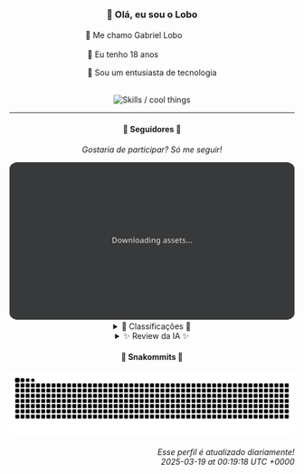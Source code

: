 <div align="center">
  <h3>👋 Olá, eu sou o Lobo</h3>
  
  <p>🐺 Me chamo Gabriel Loboㅤㅤㅤㅤㅤ</p>
  <p>🧔 Eu tenho 18 anosㅤㅤㅤㅤㅤㅤㅤㅤ</p>
  <p>🧠 Sou um entusiasta de tecnologia</p>

  <br/>

  <img width="600" alt="Skills / cool things" src="https://skills-icons.vercel.app/api/icons?i=python,md,html,css,js,github,git,vscode,linux,node,ts,sass,react,vite,vercel,lottie,ionic,capacitor,zustand,framer,firebase,arduino,godot,tailwind,shadcnui,lucide,zorinos,pnpm,reactnative&perline=14" />
</div>

<hr />

<div align="center">
    <h4>👤 Seguidores 👤</h4>
    <p><i>Gostaria de participar? Só me seguir!</i></p>
    <img width="600" src=".github/assets/cards/top3.svg" alt="Top 3 followers contributors (monthly)" />
    <details>
    <summary>🏅 Classificações 🏅</summary>
    <br/>
    <table>
        <thead>
            <tr align="center">
                <th>Posição</th>
                <th>Seguidor</th>
                <th>Contribuições</th>
            </tr>
        </thead>
        <tbody>
            <tr align="center">
                <td>1°</td>
                <td><a href="https://github.com/EvertonMJunior">Everton Marcelino Jr.</a></td>
                <td>129 ctr.</td>
            </tr>
            <tr align="center">
                <td>2°</td>
                <td><a href="https://github.com/gustavosett">Gustavo Carvalho</a></td>
                <td>127 ctr.</td>
            </tr>
            <tr align="center">
                <td>3°</td>
                <td><a href="https://github.com/LestterX">LestterX</a></td>
                <td>90 ctr.</td>
            </tr>
            <tr align="center">
                <td>4°</td>
                <td><a href="https://github.com/felipegueller">Felipe Gueller</a></td>
                <td>89 ctr.</td>
            </tr>
            <tr align="center">
                <td>5°</td>
                <td><a href="https://github.com/luannzin">Luan Fabri</a></td>
                <td>89 ctr.</td>
            </tr>
            <tr align="center">
                <td>6°</td>
                <td><a href="https://github.com/DeividSouSan">Deivid Souza Santana</a></td>
                <td>73 ctr.</td>
            </tr>
            <tr align="center">
                <td>7°</td>
                <td><a href="https://github.com/danko-nobre">Danilo Nobre</a></td>
                <td>55 ctr.</td>
            </tr>
            <tr align="center">
                <td>8°</td>
                <td><a href="https://github.com/wTechnoo">Cézar</a></td>
                <td>52 ctr.</td>
            </tr>
            <tr align="center">
                <td>9°</td>
                <td><a href="https://github.com/LucasATS">Lucas Almeida Tiburtino da Silva</a></td>
                <td>36 ctr.</td>
            </tr>
            <tr align="center">
                <td>10°</td>
                <td><a href="https://github.com/Cr-Israel">Carlos Israel</a></td>
                <td>30 ctr.</td>
            </tr>
        </tbody>
    </table>
    </details>
    <details>
    <summary>✨ Review da IA ✨</summary>
    <br/>
    <div align="justify"><p><b>Everton Marcelino Jr.</b>, em primeiro lugar com 129 contribuições. Imagino que "<i>passionate about technology</i>" seja o eufemismo do século.  Enquanto isso, o resto de nós está aqui, tentando entender como você consegue tempo para respirar entre um commit e outro no typeorm. Ah, e parabéns pelo seu repositório pessoal, espero que um dia ele tenha tanta atenção quanto o TypeORM.</p>
<p><b>Gustavo Carvalho</b>, quase alcançando o topo com 127 contribuições.  Vejo que você anda ocupado com OpenTelemetry.  Será que um dia você vai telemetrar sua própria produtividade pra gente entender como faz?  E, por favor, me diga que você não passa mais tempo configurando do que realmente contribuindo. Porque senão, a piada é outra.</p>
<p><b>LestterX</b>, com suas 90 contribuições.  Seu portfólio e sistemas são tão misteriosos quanto sua bio.  E essa aplicação de entregas que some depois de algumas horas?  É tipo o Snapchat do mundo do desenvolvimento?  Espero que pelo menos as entregas sejam mais confiáveis que o código.</p>
<p><b>Felipe Gueller</b>, empatado em quarto lugar com 89 contribuições. Componentes HTML diversos, hein? Espero que pelo menos um deles seja um botão de "voltar no tempo" para apagar alguns commits menos inspirados. E parabéns pelo curso de HTML, CSS e Javascript do ORIGAMID, mas cuidado, o mundo real não é tão bonitinho quanto os tutoriais.</p>
<p><b>Luan Fabri</b>, também com 89 contribuições, ostentando um "<i>i have a brain</i>" na bio.  É bom saber que você tem um cérebro, porque olhando seus repositórios, a gente se pergunta se ele está realmente sendo usado.  "Recursos grátis"?  Sério?  Estamos no século 21, Luan, a gente quer revolução, não esmola.</p>
<p><b>Deivid Souza Santana</b>, com 73 contribuições.  "<i>Apaixonado por desenvolvimento back-end</i>"?  Que clichê!  Pelo menos você está praticando estruturas de dados.  Quem sabe um dia você constrói algo que realmente impressione, além de um website de organização de tarefas que parece ter saído dos anos 90.</p>
<p><b>Danilo Nobre</b>, marcando presença com 55 contribuições. Full-stack, game dev e entusiasta de 3D?  Uau, que currículo!  Só falta tempo pra fazer tudo isso, né?  E um perfil de CPF para Moodle?  Sério?  Isso existe?  Parabéns, você acaba de atingir o ápice da bizarrice no mundo do desenvolvimento.</p>
<p><b>Cézar</b>, com 52 contribuições.  .NET Developer, direto ao ponto.  Seu repositório "wTechnoo" é tão misterioso que me faz questionar a existência da tecnologia.  É um portal para outra dimensão?  Um código secreto?  Ou só um monte de arquivos esquecidos?</p>
<p><b>Lucas Almeida Tiburtino da Silva</b>, com 36 contribuições.  "<i>Fã de IA</i>"?  Que original!  Seu app de edição de imagem com filtro é a prova de que a IA ainda não dominou o mundo, porque, sinceramente, precisa de uns bons ajustes.  Mas não desanime, um dia você chega lá.  Ou não.</p>
<p><b>Carlos Israel</b>, fechando o top 10 com 30 contribuições.  "<i>Apaixonado por tecnologia</i>"?  Outro!  Seu SPA-universe parece mais um buraco negro do que um universo.  E essa API em TypeScript com Fastify?  Espero que seja mais rápida que suas contribuições, porque senão, estamos perdidos.</p>
<p><b>Ghost of Ångström</b>, com 29 contribuições, o fantasma que assombra o ranking.  Um fork e um site de criptomoedas sem KYC?  Parece que alguém está tentando sumir do mapa.  Mas não se preocupe, com essa quantidade de contribuições, você continua sendo só um borrão na paisagem.</p>
</div>
    </details>
</div>

<div align="center">
  <h4>🐍 Snakommits 🐍</h4>
    <picture>
      <source media="(prefers-color-scheme: dark)" srcset="https://raw.githubusercontent.com/Lobooooooo14/Lobooooooo14/snake-output/snake-dark.svg">
      <source media="(prefers-color-scheme: light)" srcset="https://raw.githubusercontent.com/Lobooooooo14/Lobooooooo14/snake-output/snake-light.svg">
      <img alt="github contribution grid snake animation" src="https://raw.githubusercontent.com/Lobooooooo14/Lobooooooo14/snake-output/snake-light.svg">
    </picture>
</div>

<h6 align="right">
  Esse perfil é atualizado diariamente!<br/> <i>2025-03-19 at 00:19:18 UTC +0000</i>
<h6>